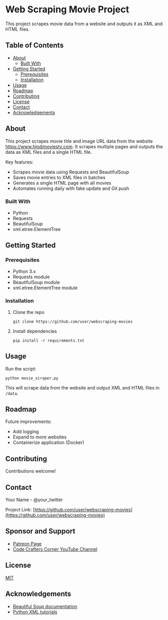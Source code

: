 # Web Scraping Movie Project

This project scrapes movie data from a website and outputs it as XML and HTML files.

## Table of Contents

- [About](#about)
  - [Built With](#built-with) 
- [Getting Started](#getting-started)
  - [Prerequisites](#prerequisites)
  - [Installation](#installation)
- [Usage](#usage)
- [Roadmap](#roadmap)
- [Contributing](#contributing)
- [License](#license)
- [Contact](#contact)
- [Acknowledgements](#acknowledgements)

## About

This project scrapes movie title and image URL data from the website https://www.hindimoviestv.com. It scrapes multiple pages and outputs the data as XML files and a single HTML file.

Key features:

- Scrapes movie data using Requests and BeautifulSoup 
- Saves movie entries to XML files in batches
- Generates a single HTML page with all movies
- Automates running daily with fake update and Git push

### Built With

- Python
- Requests
- BeautifulSoup
- xml.etree.ElementTree

## Getting Started

### Prerequisites

- Python 3.x 
- Requests module
- BeautifulSoup module
- xml.etree.ElementTree module

### Installation

1. Clone the repo
   ```
   git clone https://github.com/user/webscraping-movies
   ```
2. Install dependencies
   ```
   pip install -r requirements.txt
   ```
   
## Usage

Run the script:

```
python movie_scraper.py
```

This will scrape data from the website and output XML and HTML files in `/data`.

## Roadmap

Future improvements:

- Add logging
- Expand to more websites 
- Containerize application (Docker)

## Contributing

Contributions welcome!

## Contact

Your Name - @your_twitter

Project Link: [https://github.com/user/webscraping-movies](https://github.com/user/webscraping-movies)

## Sponsor and Support

- [Patreon Page](https://www.patreon.com/ssharworks)
- [Code Crafters Corner YouTube Channel](https://www.youtube.com/channel/UCZGXfClJ2l8MP0l2bMbHa6w)

## License

[MIT](https://choosealicense.com/licenses/mit/)

## Acknowledgements

- [Beautiful Soup documentation](https://www.crummy.com/software/BeautifulSoup/bs4/doc/)
- [Python XML tutorials](https://docs.python.org/3/library/xml.etree.elementtree.html)
